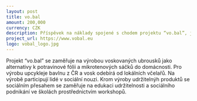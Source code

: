 ```yaml
---
layout: post
title: vo.bal
amount: 200,000
currency: CZK
description: Příspěvek na náklady spojené s chodem projektu “vo.bal”, jeho propagací, a dále náklady na certifikaci vosku
project_url: https://www.vobal.eu
logo: vobal_logo.jpg
---
```


Projekt “vo.bal” se zaměřuje na výrobou voskovaných ubrousků jako alternativy k potravinové fólii a mikrotenových sáčků do domácnosti. Pro výrobu upcykleje bavlnu z ČR a vosk odebírá od lokálních včelařů. Na výrobě
participují lidé v sociální nouzi. Krom výroby udržitelnýh produktů se sociálním přesahem se zaměřuje na edukaci udržitelnosti a sociálního podnikání ve školách prostřednictvím workshopů.
